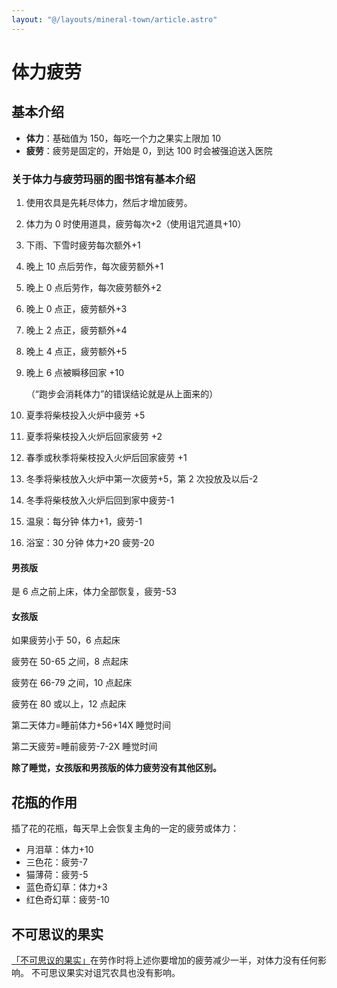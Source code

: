 ```yaml
---
layout: "@/layouts/mineral-town/article.astro"
---
```


# 体力疲劳

## 基本介绍

- **体力**：基础值为 150，每吃一个力之果实上限加 10
- **疲劳**：疲劳是固定的，开始是 0，到达 100 时会被强迫送入医院

### 关于体力与疲劳玛丽的图书馆有基本介绍

1. 使用农具是先耗尽体力，然后才增加疲劳。
2. 体力为 0 时使用道具，疲劳每次+2（使用诅咒道具+10）
3. 下雨、下雪时疲劳每次额外+1
4. 晚上 10 点后劳作，每次疲劳额外+1
5. 晚上 0 点后劳作，每次疲劳额外+2
6. 晚上 0 点正，疲劳额外+3
7. 晚上 2 点正，疲劳额外+4
8. 晚上 4 点正，疲劳额外+5
9. 晚上 6 点被瞬移回家 +10

   （“跑步会消耗体力”的错误结论就是从上面来的）

10. 夏季将柴枝投入火炉中疲劳 +5
11. 夏季将柴枝投入火炉后回家疲劳 +2
12. 春季或秋季将柴枝投入火炉后回家疲劳 +1
13. 冬季将柴枝放入火炉中第一次疲劳+5，第 2 次投放及以后-2
14. 冬季将柴枝放入火炉后回到家中疲劳-1
15. 温泉：每分钟 体力+1，疲劳-1
16. 浴室：30 分钟 体力+20 疲劳-20

#### 男孩版

是 6 点之前上床，体力全部恢复，疲劳-53

#### 女孩版

如果疲劳小于 50，6 点起床

疲劳在 50-65 之间，8 点起床

疲劳在 66-79 之间，10 点起床

疲劳在 80 或以上，12 点起床

第二天体力=睡前体力+56+14X 睡觉时间

第二天疲劳=睡前疲劳-7-2X 睡觉时间

**除了睡觉，女孩版和男孩版的体力疲劳没有其他区别。**

## 花瓶的作用

插了花的花瓶，每天早上会恢复主角的一定的疲劳或体力：

- 月泪草：体力+10
- 三色花：疲劳-7
- 猫薄荷：疲劳-5
- 蓝色奇幻草：体力+3
- 红色奇幻草：疲劳-10

## 不可思议的果实

[「不可思议的果实」](../life/other/incredible)在劳作时将上述你要增加的疲劳减少一半，对体力没有任何影响。 不可思议果实对诅咒农具也没有影响。
